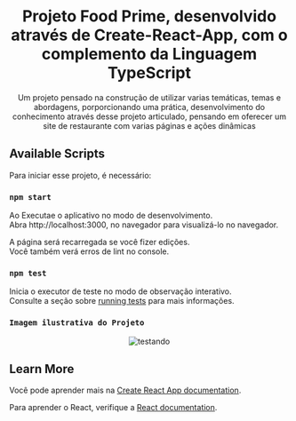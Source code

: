 <div align="center">
  <h1>Projeto Food Prime, desenvolvido através de Create-React-App, com o complemento da Linguagem TypeScript</h1>
</div>
<div align="center">
    <p>
        <p>Um projeto pensado na construção de utilizar varias temáticas, temas e abordagens, porporcionando uma prática, desenvolvimento do conhecimento através desse projeto articulado, pensando em oferecer um site de restaurante com varias páginas e ações dinâmicas</p>
    </p>
</div>

## Available Scripts

Para iniciar esse projeto, é necessário: 

### `npm start`

Ao Executae o aplicativo no modo de desenvolvimento.\
Abra http://localhost:3000, no navegador para visualizá-lo no navegador.

A página será recarregada se você fizer edições.\
Você também verá erros de lint no console.

### `npm test`

Inicia o executor de teste no modo de observação interativo.\
Consulte a seção sobre  [running tests](https://facebook.github.io/create-react-app/docs/running-tests) para mais informações.


### `Imagem ilustrativa do Projeto`
<div align="center"> 
 <img src="https://github.com/Raykall/foodprime-react-ts/assets/115380965/39b9f8b4-7516-4cb0-b109-d52824170e9c"  alt="testando"/>
</div>

## Learn More

Você pode aprender mais na [Create React App documentation](https://facebook.github.io/create-react-app/docs/getting-started).

Para aprender o React, verifique a [React documentation](https://reactjs.org/).
